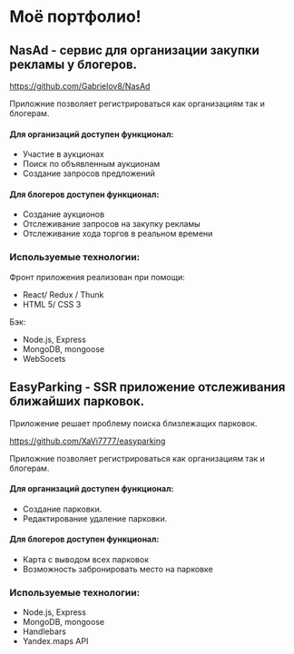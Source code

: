 # Моё портфолио!

## NasAd - сервис для организации закупки рекламы у блогеров.

https://github.com/Gabrielov8/NasAd

  Приложние позволяет регистрироваться как организациям так и блогерам. 
  #### Для организаций доступен функционал:

  + Участие в аукционах
  + Поиск по объявленным аукционам
  + Создание запросов предложений

#### Для блогеров доступен функционал:

  + Создание аукционов 
  + Отслеживание запросов на закупку рекламы
  + Отслеживание хода торгов в реальном времени

  ### Используемые технологии:
Фронт приложения реализован при помощи:

* React/ Redux / Thunk
* HTML 5/ CSS 3

Бэк:

* Node.js, Express
* MongoDB, mongoose
* WebSocets

## EasyParking - SSR приложение отслеживания ближайших парковок.

Приложение решает проблему поиска близлежащих парковок. 

https://github.com/XaVi7777/easyparking

  Приложние позволяет регистрироваться как организациям так и блогерам. 
  #### Для организаций доступен функционал:

  + Создание парковки.
  + Редактирование удаление парковки.

#### Для блогеров доступен функционал:

  + Карта с выводом всех парковок
  + Возможность забронировать место на парковке


### Используемые технологии:

* Node.js, Express
* MongoDB, mongoose
* Handlebars
* Yandex.maps API
